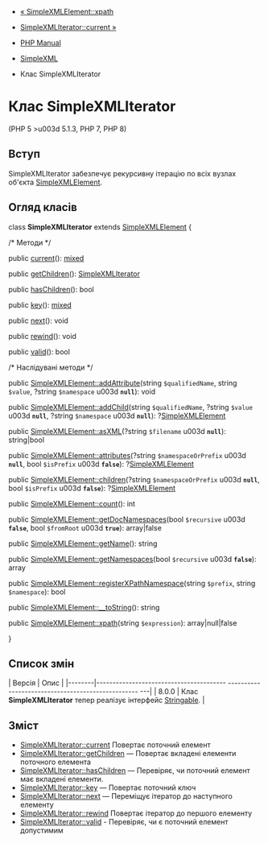 - [« SimpleXMLElement::xpath](simplexmlelement.xpath.md)
- [SimpleXMLIterator::current »](simplexmliterator.current.md)

- [PHP Manual](index.md)
- [SimpleXML](book.simplexml.md)
- Клас SimpleXMLIterator

# Клас SimpleXMLIterator

(PHP 5 \>u003d 5.1.3, PHP 7, PHP 8)

## Вступ

SimpleXMLIterator забезпечує рекурсивну ітерацію по всіх вузлах
об'єкта [SimpleXMLElement](class.simplexmlelement.md).

## Огляд класів

class **SimpleXMLIterator** extends
[SimpleXMLElement](class.simplexmlelement.md) {

/\* Методи \*/

public [current](simplexmliterator.current.md)():
[mixed](language.types.declarations.md#language.types.declarations.mixed)

public [getChildren](simplexmliterator.getchildren.md)():
[SimpleXMLIterator](class.simplexmliterator.md)

public [hasChildren](simplexmliterator.haschildren.md)(): bool

public [key](simplexmliterator.key.md)():
[mixed](language.types.declarations.md#language.types.declarations.mixed)

public [next](simplexmliterator.next.md)(): void

public [rewind](simplexmliterator.rewind.md)(): void

public [valid](simplexmliterator.valid.md)(): bool

/\* Наслідувані методи \*/

public
[SimpleXMLElement::addAttribute](simplexmlelement.addattribute.md)(string
`$qualifiedName`, string `$value`, ?string `$namespace` u003d **`null`**):
void

public
[SimpleXMLElement::addChild](simplexmlelement.addchild.md)(string
`$qualifiedName`, ?string `$value` u003d **`null`**, ?string `$namespace` u003d
**`null`**): ?[SimpleXMLElement](class.simplexmlelement.md)

public [SimpleXMLElement::asXML](simplexmlelement.asxml.md)(?string
`$filename` u003d **`null`**): string\|bool

public
[SimpleXMLElement::attributes](simplexmlelement.attributes.md)(?string
`$namespaceOrPrefix` u003d **`null`**, bool `$isPrefix` u003d **`false`**):
?[SimpleXMLElement](class.simplexmlelement.md)

public
[SimpleXMLElement::children](simplexmlelement.children.md)(?string
`$namespaceOrPrefix` u003d **`null`**, bool `$isPrefix` u003d **`false`**):
?[SimpleXMLElement](class.simplexmlelement.md)

public [SimpleXMLElement::count](simplexmlelement.count.md)(): int

public
[SimpleXMLElement::getDocNamespaces](simplexmlelement.getdocnamespaces.md)(bool
`$recursive` u003d **`false`**, bool `$fromRoot` u003d **`true`**): array\|false

public [SimpleXMLElement::getName](simplexmlelement.getname.md)():
string

public
[SimpleXMLElement::getNamespaces](simplexmlelement.getnamespaces.md)(bool
`$recursive` u003d **`false`**): array

public
[SimpleXMLElement::registerXPathNamespace](simplexmlelement.registerxpathnamespace.md)(string
`$prefix`, string `$namespace`): bool

public
[SimpleXMLElement::\_\_toString](simplexmlelement.tostring.md)():
string

public [SimpleXMLElement::xpath](simplexmlelement.xpath.md)(string
`$expression`): array\|null\|false

}

## Список змін

| Версія | Опис |
|--------|---------------------------------------- -------------------------------------------------- ---|
| 8.0.0 | Клас **SimpleXMLIterator** тепер реалізує інтерфейс [Stringable](class.stringable.md). |

## Зміст

- [SimpleXMLIterator::current](simplexmliterator.current.md)
Повертає поточний елемент
- [SimpleXMLIterator::getChildren](simplexmliterator.getchildren.md)
— Повертає вкладені елементи поточного елемента
- [SimpleXMLIterator::hasChildren](simplexmliterator.haschildren.md)
— Перевіряє, чи поточний елемент має вкладені елементи.
- [SimpleXMLIterator::key](simplexmliterator.key.md) — Повертає
поточний ключ
- [SimpleXMLIterator::next](simplexmliterator.next.md) — Переміщує
ітератор до наступного елементу
- [SimpleXMLIterator::rewind](simplexmliterator.rewind.md)
Повертає ітератор до першого елементу
- [SimpleXMLIterator::valid](simplexmliterator.valid.md) -
Перевіряє, чи є поточний елемент допустимим
